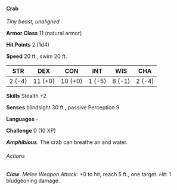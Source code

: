 #### Crab

*Tiny beast, unaligned*

**Armor Class** 11 (natural armor)

**Hit Points** 2 (1d4)

**Speed** 20 ft., swim 20 ft.

| STR    | DEX     | CON     | INT    | WIS    | CHA    |
|--------|---------|---------|--------|--------|--------|
| 2 (-4) | 11 (+0) | 10 (+0) | 1 (-5) | 8 (-1) | 2 (-4) |

**Skills** Stealth +2

**Senses** blindsight 30 ft., passive Perception 9

**Languages** -

**Challenge** 0 (10 XP)

***Amphibious***. The crab can breathe air and water.

###### Actions

***Claw***. *Melee Weapon Attack:* +0 to hit, reach 5 ft., one target. *Hit:* 1 bludgeoning damage.
